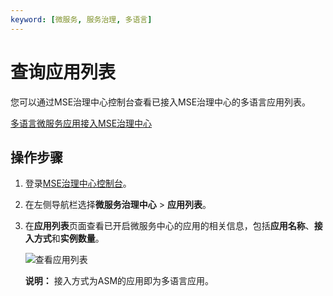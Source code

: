 ```yaml
---
keyword: [微服务, 服务治理, 多语言]
---
```


# 查询应用列表

您可以通过MSE治理中心控制台查看已接入MSE治理中心的多语言应用列表。

[多语言微服务应用接入MSE治理中心](/cn.zh-CN/快速入门/微服务治理/多语言微服务应用接入MSE治理中心.md)

## 操作步骤

1.  登录[MSE治理中心控制台](https://mse.console.aliyun.com/?spm=a2c4g.11186623.2.13.f90a6a60WiEx0N#/msc/home)。

2.  在左侧导航栏选择**微服务治理中心** \> **应用列表**。

3.  在**应用列表**页面查看已开启微服务中心的应用的相关信息，包括**应用名称**、**接入方式**和**实例数量**。

    ![查看应用列表](https://static-aliyun-doc.oss-accelerate.aliyuncs.com/assets/img/zh-CN/5083980261/p273415.png)

    **说明：** 接入方式为ASM的应用即为多语言应用。


